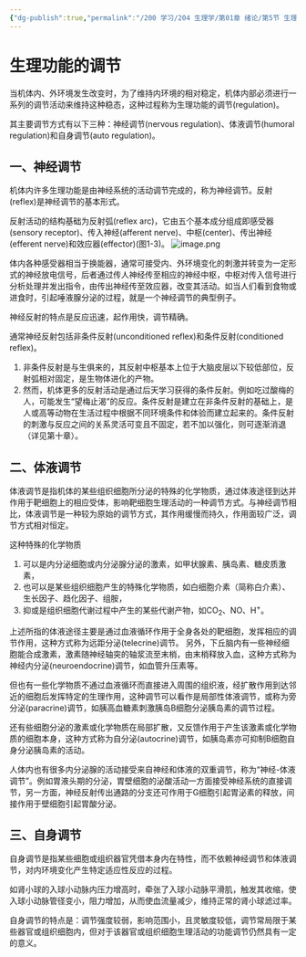 ```yaml
---
{"dg-publish":true,"permalink":"/200 学习/204 生理学/第01章 绪论/第5节 生理功能的调节/生理功能的调节/","title":"生理功能的调节","created":"2024-03-04T14:46:06.704+08:00","updated":"2024-03-04T15:28:49.363+08:00"}
---
```


# 生理功能的调节
当机体内、外环境发生改变时，为了维持内环境的相对稳定，机体内部必须进行一系列的调节活动来维持这种稳态，这种过程称为生理功能的调节(regulation)。

其主要调节方式有以下三种：神经调节(nervous regulation)、体液调节(humoral regulation)和自身调节(auto regulation)。
## 一、神经调节
机体内许多生理功能是由神经系统的活动调节完成的，称为神经调节。反射(reflex)是神经调节的基本形式。

反射活动的结构基础为反射弧(reflex arc)，它由五个基本成分组成即感受器(sensory receptor)、传入神经(afferent nerve)、中枢(center)、传出神经(efferent nerve)和效应器(effector)(图1-3)。
![image.png](https://cdn.jsdelivr.net/gh/Dolan-Lance/Image-Jiang/202403041457185.jpg)

体内各种感受器相当于换能器，通常可接受内、外环境变化的刺激并转变为一定形式的神经放电信号，后者通过传人神经传至相应的神经中枢，中枢对传入信号进行分析处理并发出指令，由传出神经传至效应器，改变其活动。如当人们看到食物或进食时，引起唾液腺分泌的过程，就是一个神经调节的典型例子。

神经反射的特点是反应迅速，起作用快，调节精确。

通常神经反射包括非条件反射(unconditioned reflex)和条件反射(conditioned reflex)。
1. 非条件反射是与生俱来的，其反射中枢基本上位于大脑皮层以下较低部位，反射弧相对固定，是生物体进化的产物。
2. 然而，机体更多的反射活动是通过后天学习获得的条件反射。例如吃过酸梅的人，可能发生“望梅止渴”的反应。条件反射是建立在非条件反射的基础上，是人或高等动物在生活过程中根据不同环境条件和体验而建立起来的。条件反射的刺激与反应之间的关系灵活可变且不固定，若不加以强化，则可逐渐消退（详见第十章）。
## 二、体液调节
体液调节是指机体的某些组织细胞所分泌的特殊的化学物质，通过体液途径到达并作用于靶细胞上的相应受体，影响靶细胞生理活动的一种调节方式。与神经调节相比，体液调节是一种较为原始的调节方式，其作用缓慢而持久，作用面较广泛，调节方式相对恒定。

这种特殊的化学物质
1. 可以是内分泌细胞或内分泌腺分泌的激素，如甲状腺素、胰岛素、糖皮质激素，
2. 也可以是某些组织细胞产生的特殊化学物质，如白细胞介素（简称白介素）、生长因子、趋化因子、组胺，
3. 抑或是组织细胞代谢过程中产生的某些代谢产物，如CO<sub>2</sub>、NO、H<sup>+</sup>。

上述所指的体液途径主要是通过血液循环作用于全身各处的靶细胞，发挥相应的调节作用，这种方式称为远距分泌(telecrine)调节。
另外，下丘脑内有一些神经细胞能合成激素，激素随神经轴突的轴浆流至末梢，由末梢释放入血，这种方式称为神经内分泌(neuroendocrine)调节，如血管升压素等。

但也有一些化学物质不通过血液循环而直接进入周围的组织液，经扩散作用到达邻近的细胞后发挥特定的生理作用，这种调节可以看作是局部性体液调节，或称为旁分泌(paracrine)调节，如胰高血糖素刺激胰岛B细胞分泌胰岛素的调节过程。

还有些细胞分泌的激素或化学物质在局部扩散，又反馈作用于产生该激素或化学物质的细胞本身，这种方式称为自分泌(autocrine)调节，如胰岛素亦可抑制B细胞自身分泌胰岛素的活动。

人体内也有很多内分泌腺的活动接受来自神经和体液的双重调节，称为“神经-体液调节”。例如胃液头期的分泌，胃壁细胞的泌酸活动一方面接受神经系统的直接调节，另一方面，神经反射传出通路的分支还可作用于G细胞引起胃泌素的释放，间接作用于壁细胞引起胃酸分泌。
## 三、自身调节
自身调节是指某些细胞或组织器官凭借本身内在特性，而不依赖神经调节和体液调节，对内环境变化产生特定适应性反应的过程。

如肾小球的入球小动脉内压力增高时，牵张了入球小动脉平滑肌，触发其收缩，使入球小动脉管径变小，阻力增加，从而使血流量减少，维持正常的肾小球滤过率。

自身调节的特点是：调节强度较弱，影响范围小，且灵敏度较低，调节常局限于某些器官或组织细胞内，但对于该器官或组织细胞生理活动的功能调节仍然具有一定的意义。
